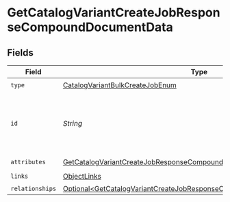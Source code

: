 # GetCatalogVariantCreateJobResponseCompoundDocumentData


## Fields

| Field                                                                                                                                                                    | Type                                                                                                                                                                     | Required                                                                                                                                                                 | Description                                                                                                                                                              |
| ------------------------------------------------------------------------------------------------------------------------------------------------------------------------ | ------------------------------------------------------------------------------------------------------------------------------------------------------------------------ | ------------------------------------------------------------------------------------------------------------------------------------------------------------------------ | ------------------------------------------------------------------------------------------------------------------------------------------------------------------------ |
| `type`                                                                                                                                                                   | [CatalogVariantBulkCreateJobEnum](../../models/components/CatalogVariantBulkCreateJobEnum.md)                                                                            | :heavy_check_mark:                                                                                                                                                       | N/A                                                                                                                                                                      |
| `id`                                                                                                                                                                     | *String*                                                                                                                                                                 | :heavy_check_mark:                                                                                                                                                       | Unique identifier for retrieving the job. Generated by Klaviyo.                                                                                                          |
| `attributes`                                                                                                                                                             | [GetCatalogVariantCreateJobResponseCompoundDocumentAttributes](../../models/components/GetCatalogVariantCreateJobResponseCompoundDocumentAttributes.md)                  | :heavy_check_mark:                                                                                                                                                       | N/A                                                                                                                                                                      |
| `links`                                                                                                                                                                  | [ObjectLinks](../../models/components/ObjectLinks.md)                                                                                                                    | :heavy_check_mark:                                                                                                                                                       | N/A                                                                                                                                                                      |
| `relationships`                                                                                                                                                          | [Optional\<GetCatalogVariantCreateJobResponseCompoundDocumentRelationships>](../../models/components/GetCatalogVariantCreateJobResponseCompoundDocumentRelationships.md) | :heavy_minus_sign:                                                                                                                                                       | N/A                                                                                                                                                                      |